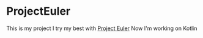 # ProjectEuler
This is my project I try my best with [Project Euler](https://projecteuler.net/archives)
Now I'm working on Kotlin
